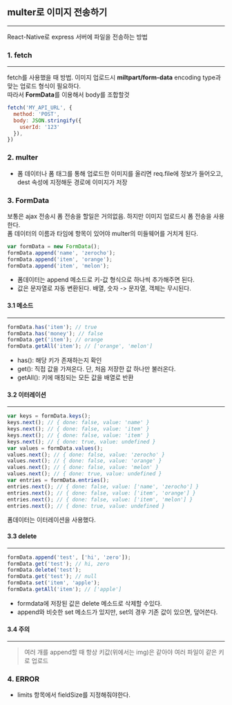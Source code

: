 ## multer로 이미지 전송하기
***
React-Native로 express 서버에 파일을 전송하는 방법
### 1. fetch
***
fetch를 사용했을 때 방법. 이미지 업로드시 **miltpart/form-data** encoding type과 맞는 업로드 형식이 필요하다.  
따라서 **FormData**를 이용해서 body를 조합할것 

```js
fetch('MY_API_URL', {
  method: 'POST',
  body: JSON.stringify({
    userId: '123'
  }),
})
```

### 2. multer
- 폼 데이터나 폼 태그를 통해 업로드한 이미지를 올리면 req.file에 정보가 들어오고, dest 속성에 지정해둔 경로에 이미지가 저장

### 3. FormData
보통은 ajax 전송시 폼 전송을 할일은 거의없음. 하지만 이미지 업로드시 폼 전송을 사용한다.  
폼 데이터의 이름과 타임에 항목이 있어야 multer의 미들웨어를 거치게 된다. 
```js
var formData = new FormData();
formData.append('name', 'zerocho');
formData.append('item', 'orange');
formData.append('item', 'melon');
``` 
- 폼데이터는 append 메소드로 키-값 형식으로 하나씩 추가해주면 된다.
- 값은 문자열로 자동 변환된다. 배열, 숫자 -> 문자열, 객체는 무시된다.
#### 3.1 메소드
***
```js
formData.has('item'); // true
formData.has('money'); // false
formData.get('item'); // orange
formData.getAll('item'); // ['orange', 'melon']
```
- has(): 해당 키가 존재하는지 확인
- get(): 직접 값을 가져온다. 단, 처음 저장한 값 하나만 불러온다.
- getAll(): 키에 매칭되는 모든 값을 배열로 반환

#### 3.2 이터레이션
***
```js
var keys = formData.keys();
keys.next(); // { done: false, value: 'name' }
keys.next(); // { done: false, value: 'item' }
keys.next(); // { done: false, value: 'item' }
keys.next(); // { done: true, value: undefined }
var values = formData.values();
values.next(); // { done: false, value: 'zerocho' }
values.next(); // { done: false, value: 'orange' }
values.next(); // { done: false, value: 'melon' }
values.next(); // { done: true, value: undefined }
var entries = formData.entries();
entries.next(); // { done: false, value: ['name', 'zerocho'] }
entries.next(); // { done: false, value: ['item', 'orange'] }
entries.next(); // { done: false, value: ['item', 'melon'] }
entries.next(); // { done: true, value: undefined }
```
폼데이터는 이터레이션을 사용했다. 

#### 3.3 delete 
***
```js
formData.append('test', ['hi', 'zero']);
formData.get('test'); // hi, zero
formData.delete('test');
formData.get('test'); // null
formData.set('item', 'apple');
formData.getAll('item'); // ['apple']
```
- formdata에 저장된 값은 delete 메소드로 삭제할 수있다.
- append와 비슷한 set 메소드가 있지만, set의 경우 기존 값이 있으면, 덮어쓴다. 
  
#### 3.4 주의
***
> 여러 개를 append할 때 항상 키값(위에서는 img)은 같아야 여러 파일이 같은 키로 업로드
### 4. ERROR
- limits 항목에서 fieldSize를 지정해줘야한다. 